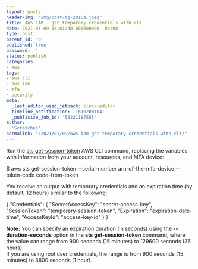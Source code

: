 ```yaml
---
layout: posts
header-img: "img/post-bg-2015a.jpeg"
title: AWS IAM - get temporary credentials with cli
date: 2021-01-09 16:01:40.000000000 -08:00
type: post
parent_id: '0'
published: true
password: ''
status: publish
categories:
- aws
tags:
- aws cli
- aws iam
- mfa
- security
meta:
  _last_editor_used_jetpack: block-editor
  timeline_notification: '1610208104'
  _publicize_job_id: '53221187555'
author:
  'Scratches'
permalink: "/2021/01/09/aws-iam-get-temporary-credentials-with-cli/"
---
```


<p>Run the&nbsp;<a href="https://docs.aws.amazon.com/cli/latest/reference/sts/get-session-token.html" target="_blank" rel="noreferrer noopener">sts get-session-token</a>&nbsp;AWS CLI command, replacing the variables with information from your account, resources, and MFA device:</p>


$ aws sts get-session-token --serial-number arn-of-the-mfa-device --token-code code-from-token


<p>You receive an output with temporary credentials and an expiration time (by default, 12 hours) similar to the following:</p>


{
    "Credentials": {
        "SecretAccessKey": "secret-access-key",
        "SessionToken": "temporary-session-token",
        "Expiration": "expiration-date-time",
        "AccessKeyId": "access-key-id"
    }
}


<p><strong>Note:</strong>&nbsp;You can specify an expiration duration (in seconds) using the&nbsp;<strong>--duration-seconds</strong>&nbsp;option in the&nbsp;<strong>sts get-session-token</strong>&nbsp;command, where the value can range from 900 seconds (15 minutes) to 129600 seconds (36 hours). <br>If you are using root user credentials, the range is from 900 seconds (15 minutes) to 3600 seconds (1 hour).</p>

